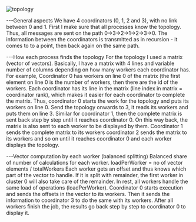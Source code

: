 ![topology](https://i.imgur.com/6agX4dI.png)

---General aspects
    We have 4 coordinators (0, 1, 2 and 3), with no link between 0 and 1.
    First I make sure that all processes know the topology. Thus, all messages are sent on the path 
0->3->2->1->2->3->0. The information between the coordinators is transmitted as in recursion - it comes to
to a point, then back again on the same path.

---How each process finds the topology
    For the topology I used a matrix (vector of vectors). Basically, I have a matrix with 4 lines and
variable number of columns depending on how many workers each coordinator has. For example, Coordinator 0 has workers
on line 0 of the matrix (the first element on line 0 is the number of workers, then there are the id of the workers.
    Each coordinator has its line in the matrix (line index in matrix = coordinator rank), which
makes it easier for each coordinator to complete the matrix.
    Thus, coordinator 0 starts the work for the topology and puts its workers on line 0.
    Send the topology onwards to 3, it reads its workers and puts them on line 3. Similar for coordinator 1, 
then the complete matrix is sent back step by step until it reaches coordinator 0. On this way back, the matrix is also sent to 
each worker to be displayed by them. Coordinator 1 sends the complete matrix to its workers 
coordinator 2 sends the matrix to its workers and so on until it reaches 
coordinator 0 and each worker displays the topology.

---Vector computation by each worker (balanced splitting)
    Balanced share of number of calculations for each worker.
    loadPerWorker = no of vector elements / totalWorkers
    Each worker gets an offset and thus knows which part of the vector to handle.
    If it is split with remainder, the first worker in cluster 0 will also take care of the remainder. In rest,
all workers handle the same load of operations (loadPerWorker). Coordinator 0 starts execution and
sends the offsets in the vector to its workers. Then it sends the information to coordinator 3 to do the same with its workers. 
After all workers finish the job, the results go back step by step to coordinator 0 to display it.